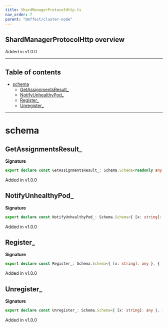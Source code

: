 ```yaml
---
title: ShardManagerProtocolHttp.ts
nav_order: 7
parent: "@effect/cluster-node"
---
```


## ShardManagerProtocolHttp overview

Added in v1.0.0

---

<h2 class="text-delta">Table of contents</h2>

- [schema](#schema)
  - [GetAssignmentsResult\_](#getassignmentsresult_)
  - [NotifyUnhealthyPod\_](#notifyunhealthypod_)
  - [Register\_](#register_)
  - [Unregister\_](#unregister_)

---

# schema

## GetAssignmentsResult\_

**Signature**

```ts
export declare const GetAssignmentsResult_: Schema.Schema<readonly any[], readonly any[], unknown>
```

Added in v1.0.0

## NotifyUnhealthyPod\_

**Signature**

```ts
export declare const NotifyUnhealthyPod_: Schema.Schema<{ [x: string]: any }, { [x: string]: any }, any>
```

Added in v1.0.0

## Register\_

**Signature**

```ts
export declare const Register_: Schema.Schema<{ [x: string]: any }, { [x: string]: any }, any>
```

Added in v1.0.0

## Unregister\_

**Signature**

```ts
export declare const Unregister_: Schema.Schema<{ [x: string]: any }, { [x: string]: any }, any>
```

Added in v1.0.0
